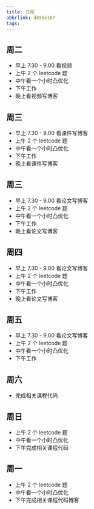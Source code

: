 ```yaml
---
title: 日程
abbrlink: d855e167
tags:
---
```


## 周二

* 早上 7.30 - 9.00 看视频
* 上午 2 个 leetcode 题
* 中午看一个小时凸优化
* 下午工作
* 晚上看视频写博客

## 周三

* 早上 7.30 - 9.00 看课件写博客
* 上午 2 个 leetcode 题
* 中午看一个小时凸优化
* 下午工作
* 晚上看课件写博客

## 周三

* 早上 7.30 - 9.00 看论文写博客
* 上午 2 个 leetcode 题
* 中午看一个小时凸优化
* 下午工作
* 晚上看论文写博客

## 周四

* 早上 7.30 - 9.00 看论文写博客
* 上午 2 个 leetcode 题
* 中午看一个小时凸优化
* 下午工作
* 晚上看论文写博客

## 周五

* 早上 7.30 - 9.00 看论文写博客
* 上午 2 个 leetcode 题
* 中午看一个小时凸优化
* 下午工作

## 周六

* 完成相关课程代码

## 周日

* 上午 2 个 leetcode 题
* 中午看一个小时凸优化
* 下午完成相关课程代码

## 周一

* 上午 2 个 leetcode 题
* 中午看一个小时凸优化
* 下午完成相关课程代码博客